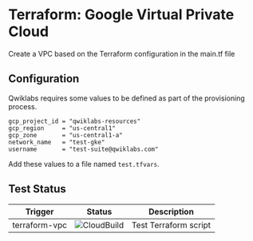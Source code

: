 # Terraform: Google Virtual Private Cloud 

Create a VPC based on the Terraform configuration in the main.tf file

## Configuration

Qwiklabs requires some values to be defined as part of the provisioning process. 

```
gcp_project_id = "qwiklabs-resources"
gcp_region     = "us-central1"
gcp_zone       = "us-central1-a"
network_name   = "test-gke"
username       = "test-suite@qwiklabs.com"
```

Add these values to a file named `test.tfvars`.


## Test Status

| Trigger | Status | Description |
|---------|------|--------|
| terraform-vpc | ![CloudBuild](https://badger-kjyo252taq-uc.a.run.app/build/status?project=qwiklabs-resources&id=faf7eeb6-5793-45c1-a5b1-edb28f3ed989) | Test Terraform script |
